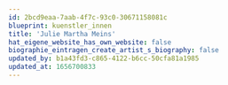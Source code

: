 ```yaml
---
id: 2bcd9eaa-7aab-4f7c-93c0-30671158081c
blueprint: kuenstler_innen
title: 'Julie Martha Meins'
hat_eigene_website_has_own_website: false
biographie_eintragen_create_artist_s_biography: false
updated_by: b1a43fd3-c865-4122-b6cc-50cfa81a1985
updated_at: 1656700833
---
```

